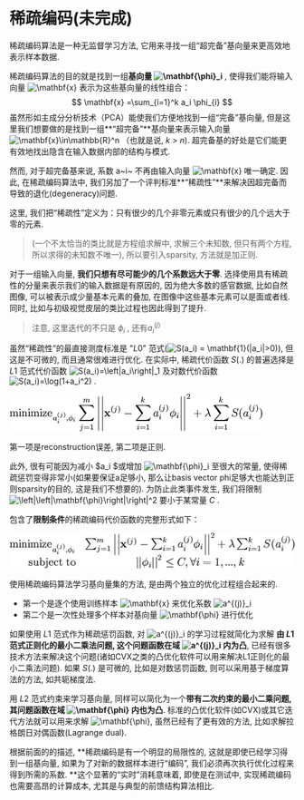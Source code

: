 # 稀疏编码(未完成)

稀疏编码算法是一种无监督学习方法, 它用来寻找一组“超完备”基向量来更高效地表示样本数据.

稀疏编码算法的目的就是找到一组**基向量 ![\mathbf{\phi}_i](http://ufldl.stanford.edu/wiki/images/math/9/6/f/96f401a31a42b4a238dbe0c5be68a746.png)** , 使得我们能将输入向量 ![\mathbf{x}](http://ufldl.stanford.edu/wiki/images/math/3/c/6/3c66d9170d4c3fb75456e1a9fc6ead37.png) 表示为这些基向量的线性组合：
$$
\mathbf{x} =\sum_{i=1}^k a_i \phi_{i}
$$
虽然形如主成分分析技术（PCA）能使我们方便地找到一组“完备”基向量, 但是这里我们想要做的是找到一组**“超完备”**基向量来表示输入向量 ![\mathbf{x}\in\mathbb{R}^n](http://ufldl.stanford.edu/wiki/images/math/a/0/c/a0c529368bdcd396825fbe6bbbfb9fa8.png) （也就是说, *k* > *n*). 超完备基的好处是它们能更有效地找出隐含在输入数据内部的结构与模式.

然而, 对于超完备基来说, 系数 a~i~ 不再由输入向量 ![\mathbf{x}](http://ufldl.stanford.edu/wiki/images/math/3/c/6/3c66d9170d4c3fb75456e1a9fc6ead37.png) 唯一确定. 因此, 在稀疏编码算法中, 我们另加了一个评判标准**“稀疏性”**来解决因超完备而导致的退化(degeneracy)问题.

这里, 我们把“稀疏性”定义为：只有很少的几个非零元素或只有很少的几个远大于零的元素.

> (一个不太恰当的类比就是方程组求解中, 求解三个未知数, 但只有两个方程, 所以求得的未知数不唯一), 所以要引入sparsity, 方法就是加正则.

对于一组输入向量, **我们只想有尽可能少的几个系数远大于零**. 选择使用具有稀疏性的分量来表示我们的输入数据是有原因的, 因为绝大多数的感官数据, 比如自然图像, 可以被表示成少量基本元素的叠加, 在图像中这些基本元素可以是面或者线. 同时, 比如与初级视觉皮层的类比过程也因此得到了提升.

> 注意, 这里迭代的不只是 $\phi_{i}$ , 还有$a_{i}^{(j)}$

虽然“稀疏性”的最直接测度标准是 "*L*0" 范式(![S(a_i) = \mathbf{1}(|a_i|>0)](http://ufldl.stanford.edu/wiki/images/math/9/2/0/9201129fb038db6903ec61196798181d.png)), 但这是不可微的, 而且通常很难进行优化. 在实际中, 稀疏代价函数 *S*(.) 的普遍选择是*L*1 范式代价函数 ![S(a_i)=\left|a_i\right|_1 ](http://ufldl.stanford.edu/wiki/images/math/a/8/8/a884849a26a901395faa9eede9b00e81.png) 及对数代价函数 ![S(a_i)=\log(1+a_i^2)](http://ufldl.stanford.edu/wiki/images/math/c/8/f/c8f980972ea11e452e9d5031c44f95f6.png) .

![img](assets/f110901ddedcba59e339de5f16c547da.png)

第一项是reconstruction误差, 第二项是正则.

此外, 很有可能因为减小 $a_i $或增加 ![\mathbf{\phi}_i](http://ufldl.stanford.edu/wiki/images/math/9/6/f/96f401a31a42b4a238dbe0c5be68a746.png) 至很大的常量, 使得稀疏惩罚变得非常小(如果要保证a足够小, 那么让basis vector phi足够大也能达到正则sparsity的目的, 这是我们不想要的). 为防止此类事件发生, 我们将限制 ![\left|\left|\mathbf{\phi}\right|\right|^2](http://ufldl.stanford.edu/wiki/images/math/1/6/2/162a65a67f9ad82157da95a835185ede.png) 要小于某常量 *C* .

包含了**限制条件**的稀疏编码代价函数的完整形式如下：

![img](assets/a93c6a5d7e7a22c66e82490be078b2af.png)

使用稀疏编码算法学习基向量集的方法, 是由两个独立的优化过程组合起来的.

* 第一个是逐个使用训练样本 ![\mathbf{x}](http://ufldl.stanford.edu/wiki/images/math/3/c/6/3c66d9170d4c3fb75456e1a9fc6ead37.png) 来优化系数 ![a^{(j)}_i](http://ufldl.stanford.edu/wiki/images/math/a/a/5/aa52f3c4e4bbcf7defbe2a8b936bc78e.png)
* 第二个是一次性处理多个样本对基向量 ![\mathbf{\phi}](http://ufldl.stanford.edu/wiki/images/math/a/a/9/aa970cc66d8a8408dd1811b678a367b0.png) 进行优化

如果使用 *L*1 范式作为稀疏惩罚函数, 对 ![a^{(j)}_i](http://ufldl.stanford.edu/wiki/images/math/a/a/5/aa52f3c4e4bbcf7defbe2a8b936bc78e.png) 的学习过程就简化为求解 **由 *L*1 范式正则化的最小二乘法问题, 这个问题函数在域 ![a^{(j)}_i](http://ufldl.stanford.edu/wiki/images/math/a/a/5/aa52f3c4e4bbcf7defbe2a8b936bc78e.png) 内为凸**, 已经有很多技术方法来解决这个问题(诸如CVX之类的凸优化软件可以用来解决L1正则化的最小二乘法问题). 如果 *S*(.) 是可微的, 比如是对数惩罚函数, 则可以采用基于梯度算法的方法, 如共轭梯度法.

用 *L*2 范式约束来学习基向量, 同样可以简化为一个**带有二次约束的最小二乘问题, 其问题函数在域 ![\mathbf{\phi}](http://ufldl.stanford.edu/wiki/images/math/a/a/9/aa970cc66d8a8408dd1811b678a367b0.png) 内也为凸**. 标准的凸优化软件(如CVX)或其它迭代方法就可以用来求解 ![\mathbf{\phi}](http://ufldl.stanford.edu/wiki/images/math/a/a/9/aa970cc66d8a8408dd1811b678a367b0.png), 虽然已经有了更有效的方法, 比如求解拉格朗日对偶函数(Lagrange dual).

根据前面的的描述, **稀疏编码是有一个明显的局限性的, 这就是即使已经学习得到一组基向量, 如果为了对新的数据样本进行“编码”, 我们必须再次执行优化过程来得到所需的系数. **这个显著的“实时”消耗意味着, 即使是在测试中, 实现稀疏编码也需要高昂的计算成本, 尤其是与典型的前馈结构算法相比.
